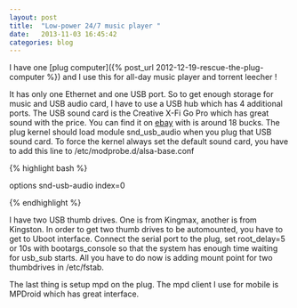 ```yaml
---
layout: post
title:  "Low-power 24/7 music player "
date:   2013-11-03 16:45:42
categories: blog
---
```


I have one [plug computer]({% post_url 2012-12-19-rescue-the-plug-computer %}) and I use this for all-day music player and torrent leecher ! 

It has only one Ethernet and one USB port. So to get enough storage for music and USB audio card, I have to use a USB hub which has 4 additional ports. The USB sound card is the Creative X-Fi Go Pro which has great sound with the price. You can find it on [ebay](http://www.ebay.com/itm/Creative-SoundBlaster-X-Fi-Go-Pro-USB-SB1290-Sound-Card-70SB129000000-/350750801433?pt=US_Sound_Card_External&hash=item51aa607e19) with is around 18 bucks. The plug kernel should load module snd_usb_audio when you plug that USB sound card. To force the kernel always set the default sound card, you have to add this line to /etc/modprobe.d/alsa-base.conf

{% highlight bash %}

options snd-usb-audio index=0

{% endhighlight %}


I have two USB thumb drives. One is from Kingmax, another is from 
Kingston. In order to get two thumb drives to be automounted, you have 
to get to Uboot interface. Connect the serial port to the plug, set 
root_delay=5 or 10s with bootargs_console so that the system has enough time waiting for usb_sub starts. All you have to do now is adding mount point for two thumbdrives in /etc/fstab.

The last thing is setup mpd on the plug. The mpd client I use for mobile is MPDroid which has great interface.

